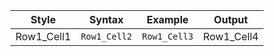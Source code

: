 <table>
	<thead><tr>
		<th>Style</th>
		<th>Syntax</th>
		<th>Example</th>
		<th>Output</th>
	</tr></thead>
	<!-- <tbody></tbody> -->
	<tr>
		<td>Row1_Cell1</td>
		<td><code>Row1_Cell2</code></td>
		<td><code>Row1_Cell3</code></td>
		<td>Row1_Cell4</td>
	</tr>
</table>
